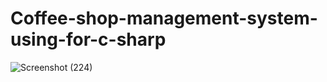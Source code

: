 # Coffee-shop-management-system-using-for-c-sharp
![Screenshot (224)](https://user-images.githubusercontent.com/97075043/227752221-4f54686c-88ea-444a-a5b9-6f6c40732d04.png)
